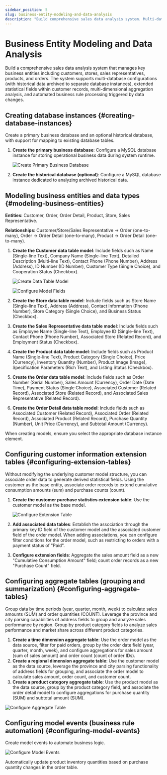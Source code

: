 ```yaml
---
sidebar_position: 5
slug: business-entity-modeling-and-data-analysis
description: "Build comprehensive sales data analysis system. Multi-database configuration, entity modeling, aggregation analysis, and automated business rules."
---
```


# Business Entity Modeling and Data Analysis

Build a comprehensive sales data analysis system that manages key business entities including customers, stores, sales representatives, products, and orders. The system supports multi-database configurations (with historical data archived to separate database instances), extended statistical fields within customer records, multi-dimensional aggregation analysis, and automated business rule processing triggered by data changes.

## Creating database instances {#creating-database-instances}

Create a primary business database and an optional historical database, with support for mapping to existing database tables.

1. **Create the primary business database**: Configure a MySQL database instance for storing operational business data during system runtime.
   
    ![Create Primary Business Database](./img/jitorm/create-database-element.png "Create Primary Business Database")
   
2. **Create the historical database (optional)**: Configure a MySQL database instance dedicated to analyzing archived historical data.

## Modeling business entities and data types {#modeling-business-entities}

**Entities**: Customer, Order, Order Detail, Product, Store, Sales Representative.

**Relationships**: Customer/Store/Sales Representative → Order (one-to-many), Order → Order Detail (one-to-many), Product → Order Detail (one-to-many).

1. **Create the Customer data table model**: Include fields such as Name (Single-line Text), Company Name (Single-line Text), Detailed Description (Multi-line Text), Contact Phone (Phone Number), Address (Address), ID Number (ID Number), Customer Type (Single Choice), and Cooperation Status (Checkbox).
   
   ![Create Data Table Model](./img/jitorm/create-data-table-model.png "Create Data Table Model")

   ![Configure Model Fields](./img/jitorm/configure-model-fields.png "Configure Model Fields")

2. **Create the Store data table model**: Include fields such as Store Name (Single-line Text), Address (Address), Contact Information (Phone Number), Store Category (Single Choice), and Business Status (Checkbox).
3. **Create the Sales Representative data table model**: Include fields such as Employee Name (Single-line Text), Employee ID (Single-line Text), Contact Phone (Phone Number), Associated Store (Related Record), and Employment Status (Checkbox).
4. **Create the Product data table model**: Include fields such as Product Name (Single-line Text), Product Category (Single Choice), Price (Currency), Inventory Quantity (Number), Product Image (Image), Specification Parameters (Rich Text), and Listing Status (Checkbox).
5. **Create the Order data table model**: Include fields such as Order Number (Serial Number), Sales Amount (Currency), Order Date (Date Time), Payment Status (Single Choice), Associated Customer (Related Record), Associated Store (Related Record), and Associated Sales Representative (Related Record).
6. **Create the Order Detail data table model**: Include fields such as Associated Customer (Related Record), Associated Order (Related Record), Associated Product (Related Record), Purchase Quantity (Number), Unit Price (Currency), and Subtotal Amount (Currency).

When creating models, ensure you select the appropriate database instance element.

## Configuring customer information extension tables {#configuring-extension-tables}

Without modifying the underlying customer model structure, you can associate order data to generate derived statistical fields. Using the customer as the base entity, associate order records to extend cumulative consumption amounts (sum) and purchase counts (count).

1. **Create the customer purchase statistics extension table**: Use the customer model as the base model.
   
   ![Configure Extension Table](./img/jitorm/configure-extended-table.png "Configure Extension Table")

2. **Add associated data tables**: Establish the association through the primary key ID field of the customer model and the associated customer field of the order model. When adding associations, you can configure filter conditions for the order model, such as restricting to orders with a payment status of "Paid".
3. **Configure extension fields**: Aggregate the sales amount field as a new "Cumulative Consumption Amount" field; count order records as a new "Purchase Count" field.

## Configuring aggregate tables (grouping and summarization) {#configuring-aggregate-tables}

Group data by time periods (year, quarter, month, week) to calculate sales amounts (SUM) and order quantities (COUNT). Leverage the province and city parsing capabilities of address fields to group and analyze sales performance by region. Group by product category fields to analyze sales performance and market share across different product categories.

1. **Create a time dimension aggregate table**: Use the order model as the data source, filter for paid orders, group by the order date field (year, quarter, month, week), and configure aggregations for sales amount (sum of sales amount) and order count (count of order IDs).
2. **Create a regional dimension aggregate table**: Use the customer model as the data source, leverage the province and city parsing functionality of address fields for grouping, and associate the order model to calculate sales amount, order count, and customer count.
3. **Create a product category aggregate table**: Use the product model as the data source, group by the product category field, and associate the order detail model to configure aggregations for purchase quantity (SUM) and subtotal amount (SUM).

![Configure Aggregate Table](./img/jitorm/configure-aggregate-table.png "Configure Aggregate Table")

## Configuring model events (business rule automation) {#configuring-model-events}

Create model events to automate business logic.

![Configure Model Events](./img/jitorm/configure-model-events.png "Configure Model Events")

Automatically update product inventory quantities based on purchase quantity changes in the order table.
